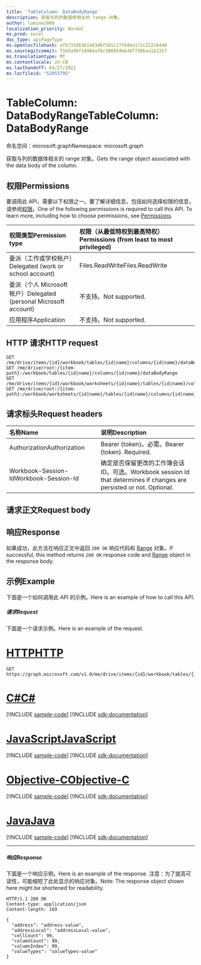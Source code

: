 ```yaml
---
title: 'TableColumn: DataBodyRange'
description: 获取与列的数据体相关的 range 对象。
author: lumine2008
localization_priority: Normal
ms.prod: excel
doc_type: apiPageType
ms.openlocfilehash: afb733db3614d3d6f3d1c17fd44a172c22226440
ms.sourcegitcommit: 71b5a96f14984a76c386934b648f730baa1b2357
ms.translationtype: MT
ms.contentlocale: zh-CN
ms.lasthandoff: 04/27/2021
ms.locfileid: "52053795"
---
```

# <a name="tablecolumn-databodyrange"></a><span data-ttu-id="1a27c-103">TableColumn: DataBodyRange</span><span class="sxs-lookup"><span data-stu-id="1a27c-103">TableColumn: DataBodyRange</span></span>

<span data-ttu-id="1a27c-104">命名空间：microsoft.graph</span><span class="sxs-lookup"><span data-stu-id="1a27c-104">Namespace: microsoft.graph</span></span>

<span data-ttu-id="1a27c-105">获取与列的数据体相关的 range 对象。</span><span class="sxs-lookup"><span data-stu-id="1a27c-105">Gets the range object associated with the data body of the column.</span></span>
## <a name="permissions"></a><span data-ttu-id="1a27c-106">权限</span><span class="sxs-lookup"><span data-stu-id="1a27c-106">Permissions</span></span>
<span data-ttu-id="1a27c-p101">要调用此 API，需要以下权限之一。要了解详细信息，包括如何选择权限的信息，请参阅[权限](/graph/permissions-reference)。</span><span class="sxs-lookup"><span data-stu-id="1a27c-p101">One of the following permissions is required to call this API. To learn more, including how to choose permissions, see [Permissions](/graph/permissions-reference).</span></span>

|<span data-ttu-id="1a27c-109">权限类型</span><span class="sxs-lookup"><span data-stu-id="1a27c-109">Permission type</span></span>      | <span data-ttu-id="1a27c-110">权限（从最低特权到最高特权）</span><span class="sxs-lookup"><span data-stu-id="1a27c-110">Permissions (from least to most privileged)</span></span>              |
|:--------------------|:---------------------------------------------------------|
|<span data-ttu-id="1a27c-111">委派（工作或学校帐户）</span><span class="sxs-lookup"><span data-stu-id="1a27c-111">Delegated (work or school account)</span></span> | <span data-ttu-id="1a27c-112">Files.ReadWrite</span><span class="sxs-lookup"><span data-stu-id="1a27c-112">Files.ReadWrite</span></span>    |
|<span data-ttu-id="1a27c-113">委派（个人 Microsoft 帐户）</span><span class="sxs-lookup"><span data-stu-id="1a27c-113">Delegated (personal Microsoft account)</span></span> | <span data-ttu-id="1a27c-114">不支持。</span><span class="sxs-lookup"><span data-stu-id="1a27c-114">Not supported.</span></span>    |
|<span data-ttu-id="1a27c-115">应用程序</span><span class="sxs-lookup"><span data-stu-id="1a27c-115">Application</span></span> | <span data-ttu-id="1a27c-116">不支持。</span><span class="sxs-lookup"><span data-stu-id="1a27c-116">Not supported.</span></span> |

## <a name="http-request"></a><span data-ttu-id="1a27c-117">HTTP 请求</span><span class="sxs-lookup"><span data-stu-id="1a27c-117">HTTP request</span></span>

<!-- { "blockType": "ignored" } -->
```http
GET /me/drive/items/{id}/workbook/tables/{id|name}/columns/{id|name}/dataBodyRange
GET /me/drive/root:/{item-path}:/workbook/tables/{id|name}/columns/{id|name}/dataBodyRange
GET /me/drive/items/{id}/workbook/worksheets/{id|name}/tables/{id|name}/columns/{id|name}/dataBodyRange
GET /me/drive/root:/{item-path}:/workbook/worksheets/{id|name}/tables/{id|name}/columns/{id|name}/dataBodyRange

```
## <a name="request-headers"></a><span data-ttu-id="1a27c-118">请求标头</span><span class="sxs-lookup"><span data-stu-id="1a27c-118">Request headers</span></span>
| <span data-ttu-id="1a27c-119">名称</span><span class="sxs-lookup"><span data-stu-id="1a27c-119">Name</span></span>       | <span data-ttu-id="1a27c-120">说明</span><span class="sxs-lookup"><span data-stu-id="1a27c-120">Description</span></span>|
|:---------------|:----------|
| <span data-ttu-id="1a27c-121">Authorization</span><span class="sxs-lookup"><span data-stu-id="1a27c-121">Authorization</span></span>  | <span data-ttu-id="1a27c-p102">Bearer {token}。必需。</span><span class="sxs-lookup"><span data-stu-id="1a27c-p102">Bearer {token}. Required.</span></span> |
| <span data-ttu-id="1a27c-124">Workbook-Session-Id</span><span class="sxs-lookup"><span data-stu-id="1a27c-124">Workbook-Session-Id</span></span>  | <span data-ttu-id="1a27c-p103">确定是否保留更改的工作簿会话 ID。可选。</span><span class="sxs-lookup"><span data-stu-id="1a27c-p103">Workbook session Id that determines if changes are persisted or not. Optional.</span></span>|

## <a name="request-body"></a><span data-ttu-id="1a27c-127">请求正文</span><span class="sxs-lookup"><span data-stu-id="1a27c-127">Request body</span></span>

## <a name="response"></a><span data-ttu-id="1a27c-128">响应</span><span class="sxs-lookup"><span data-stu-id="1a27c-128">Response</span></span>

<span data-ttu-id="1a27c-129">如果成功，此方法在响应正文中返回 `200 OK` 响应代码和 [Range](../resources/range.md) 对象。</span><span class="sxs-lookup"><span data-stu-id="1a27c-129">If successful, this method returns `200 OK` response code and [Range](../resources/range.md) object in the response body.</span></span>

## <a name="example"></a><span data-ttu-id="1a27c-130">示例</span><span class="sxs-lookup"><span data-stu-id="1a27c-130">Example</span></span>
<span data-ttu-id="1a27c-131">下面是一个如何调用此 API 的示例。</span><span class="sxs-lookup"><span data-stu-id="1a27c-131">Here is an example of how to call this API.</span></span>
##### <a name="request"></a><span data-ttu-id="1a27c-132">请求</span><span class="sxs-lookup"><span data-stu-id="1a27c-132">Request</span></span>
<span data-ttu-id="1a27c-133">下面是一个请求示例。</span><span class="sxs-lookup"><span data-stu-id="1a27c-133">Here is an example of the request.</span></span>

# <a name="http"></a>[<span data-ttu-id="1a27c-134">HTTP</span><span class="sxs-lookup"><span data-stu-id="1a27c-134">HTTP</span></span>](#tab/http)
<!--{
  "blockType": "request",
  "isComposable": true,
  "name": "tablecolumn_databodyrange",
  "idempotent": true
}-->
```msgraph-interactive
GET https://graph.microsoft.com/v1.0/me/drive/items/{id}/workbook/tables/{id|name}/columns/{id|name}/dataBodyRange
```
# <a name="c"></a>[<span data-ttu-id="1a27c-135">C#</span><span class="sxs-lookup"><span data-stu-id="1a27c-135">C#</span></span>](#tab/csharp)
[!INCLUDE [sample-code](../includes/snippets/csharp/tablecolumn-databodyrange-csharp-snippets.md)]
[!INCLUDE [sdk-documentation](../includes/snippets/snippets-sdk-documentation-link.md)]

# <a name="javascript"></a>[<span data-ttu-id="1a27c-136">JavaScript</span><span class="sxs-lookup"><span data-stu-id="1a27c-136">JavaScript</span></span>](#tab/javascript)
[!INCLUDE [sample-code](../includes/snippets/javascript/tablecolumn-databodyrange-javascript-snippets.md)]
[!INCLUDE [sdk-documentation](../includes/snippets/snippets-sdk-documentation-link.md)]

# <a name="objective-c"></a>[<span data-ttu-id="1a27c-137">Objective-C</span><span class="sxs-lookup"><span data-stu-id="1a27c-137">Objective-C</span></span>](#tab/objc)
[!INCLUDE [sample-code](../includes/snippets/objc/tablecolumn-databodyrange-objc-snippets.md)]
[!INCLUDE [sdk-documentation](../includes/snippets/snippets-sdk-documentation-link.md)]

# <a name="java"></a>[<span data-ttu-id="1a27c-138">Java</span><span class="sxs-lookup"><span data-stu-id="1a27c-138">Java</span></span>](#tab/java)
[!INCLUDE [sample-code](../includes/snippets/java/tablecolumn-databodyrange-java-snippets.md)]
[!INCLUDE [sdk-documentation](../includes/snippets/snippets-sdk-documentation-link.md)]

---


##### <a name="response"></a><span data-ttu-id="1a27c-139">响应</span><span class="sxs-lookup"><span data-stu-id="1a27c-139">Response</span></span>
<span data-ttu-id="1a27c-140">下面是一个响应示例。</span><span class="sxs-lookup"><span data-stu-id="1a27c-140">Here is an example of the response.</span></span> <span data-ttu-id="1a27c-141">注意：为了提高可读性，可能缩短了此处显示的响应对象。</span><span class="sxs-lookup"><span data-stu-id="1a27c-141">Note: The response object shown here might be shortened for readability.</span></span>
<!-- {
  "blockType": "response",
  "truncated": true,
  "@odata.type": "microsoft.graph.workbookRange"
} -->
```http
HTTP/1.1 200 OK
Content-type: application/json
Content-length: 169

{
  "address": "address-value",
  "addressLocal": "addressLocal-value",
  "cellCount": 99,
  "columnCount": 99,
  "columnIndex": 99,
  "valueTypes": "valueTypes-value"
}
```

<!-- uuid: 8fcb5dbc-d5aa-4681-8e31-b001d5168d79
2015-10-25 14:57:30 UTC -->
<!-- {
  "type": "#page.annotation",
  "description": "TableColumn: DataBodyRange",
  "keywords": "",
  "section": "documentation",
  "tocPath": "",
  "suppressions": [
  ]
}-->

